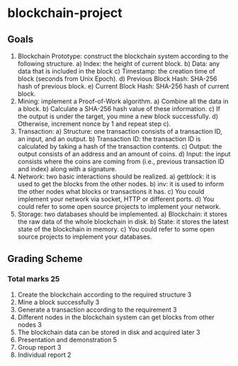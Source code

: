 # blockchain-project

## Goals
1. Blockchain Prototype: construct the blockchain system according to the
following structure.
a) Index: the height of current block.
b) Data: any data that is included in the block
c) Timestamp: the creation time of block (seconds from Unix Epoch).
d) Previous Block Hash: SHA-256 hash of previous block.
e) Current Block Hash: SHA-256 hash of current block.
2. Mining: implement a Proof-of-Work algorithm.
a) Combine all the data in a block.
b) Calculate a SHA-256 hash value of these information.
c) If the output is under the target, you mine a new block successfully.
d) Otherwise, increment nonce by 1 and repeat step c).
3. Transaction:
a) Structure: one transaction consists of a transaction ID, an input, and an
output.
b) Transaction ID: the transaction ID is calculated by taking a hash of the
transaction contents.
c) Output: the output consists of an address and an amount of coins.
d) Input: the input consists where the coins are coming from (i.e., previous
transaction ID and index) along with a signature.
4. Network: two basic interactions should be realized.
a) getblock: it is used to get the blocks from the other nodes.
b) inv: it is used to inform the other nodes what blocks or transactions it has.
c) You could implement your network via socket, HTTP or different ports.
d) You could refer to some open source projects to implement your network.
5. Storage: two databases should be implemented.
a) Blockchain: it stores the raw data of the whole blockchain in disk.
b) State: it stores the latest state of the blockchain in memory.
c) You could refer to some open source projects to implement your databases.


## Grading Scheme

### Total marks 25

1. Create the blockchain according to the required structure 3
2. Mine a block successfully 3
3. Generate a transaction according to the requirement 3
4. Different nodes in the blockchain system can get blocks from other nodes 3
5. The blockchain data can be stored in disk and acquired later 3
6. Presentation and demonstration 5
7. Group report 3
8. Individual report 2
